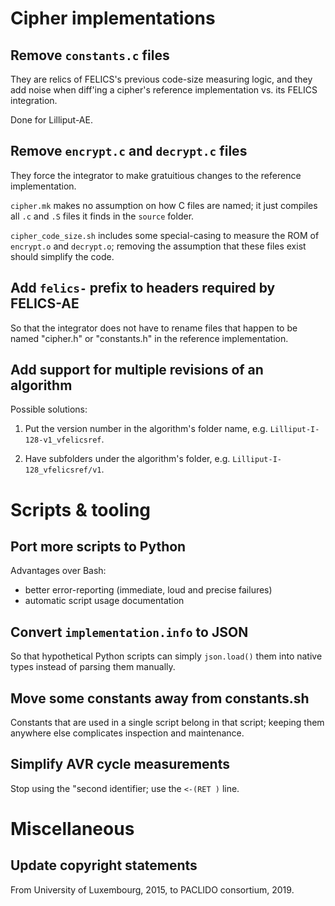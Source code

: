 # Cipher implementations

## Remove `constants.c` files

They are relics of FELICS's previous code-size measuring logic, and
they add noise when diff'ing a cipher's reference implementation
vs. its FELICS integration.

Done for Lilliput-AE.

## Remove `encrypt.c` and `decrypt.c` files

They force the integrator to make gratuitious changes to the reference
implementation.

`cipher.mk` makes no assumption on how C files are named; it just
compiles all `.c` and `.S` files it finds in the `source` folder.

`cipher_code_size.sh` includes some special-casing to measure the ROM
of `encrypt.o` and `decrypt.o`; removing the assumption that these
files exist should simplify the code.

## Add `felics-` prefix to headers required by FELICS-AE

So that the integrator does not have to rename files that happen to be
named "cipher.h" or "constants.h" in the reference implementation.

## Add support for multiple revisions of an algorithm

Possible solutions:

1. Put the version number in the algorithm's folder name,
   e.g. `Lilliput-I-128-v1_vfelicsref`.

2. Have subfolders under the algorithm's folder,
   e.g. `Lilliput-I-128_vfelicsref/v1`.

# Scripts & tooling

## Port more scripts to Python

Advantages over Bash:

- better error-reporting (immediate, loud and precise failures)
- automatic script usage documentation

## Convert `implementation.info` to JSON

So that hypothetical Python scripts can simply `json.load()` them into
native types instead of parsing them manually.

## Move some constants away from constants.sh

Constants that are used in a single script belong in that script;
keeping them anywhere else complicates inspection and maintenance.

## Simplify AVR cycle measurements

Stop using the "second identifier; use the `<-(RET )` line.

# Miscellaneous

## Update copyright statements

From University of Luxembourg, 2015, to PACLIDO consortium, 2019.
